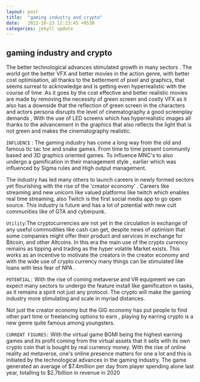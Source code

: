 ```yaml
---
layout: post
title:  "gaming industry and crypto"
date:   2022-10-23 12:23:45 +0530
categories: jekyll update
---
```

## gaming industry and crypto

The better technological advances stimulated growth in many sectors . The world got the better VFX and better movies in the action genre, with better cost optimisation, all thanks to the betterment of pixel and graphics, that seems surreal to acknowledge and is getting even hyperrealistic with the course of time .As it goes by the cost effective and better realistic movies are made by removing the necessity of green screen and costly VFX as it also has a downside that the reflection of green screen in the characters and actors persona disrupts the level of cinematography a good screenplay demands , With the use of LED screens which has hyperrealistic images all thanks to the advancement in the graphics that also reflects the light that is not green and makes the cinematography realistic.

`INFLUENCE` : The gaming industry has come a long way from the old and famous tic tac toe and snake games. From time to time present community based and 3D graphics oriented games. To influence MNC's to also undergo a gamification in their management style , earlier which was influenced by Sigma rules and High output management.

The industry has led many others to launch careers in newly formed sectors yet flourishing with the rise of the 'creator economy' . Careers like streaming and new unicorn like valued platforms like twitch which enables real time streaming, also Twitch is the first social media  app to go open source.
This industry is future and has a lot of potential with new cult communities like of  GTA and cyberpunk.

`Utility`:The cryptocurrencies are not yet in the circulation in exchange of any useful commodities like cash can get, despite news of optimism that some companies might offer their product and services in exchange for Bitcoin, and other Altcoins.
In this era the main use of the crypto currency remains as tipping and trading as the hyper  volatile Market  exists.  This works as an incentive to motivate the creators in the creator economy and with the wide use of crypto currency many things can be stimulated like loans with less fear of NPA .

`POTENTIAL:` With the rise of coming metaverse and VR equipment we can expect many sectors to undergo the feature install like gamification in tasks, as it remains a spirit not just any protocol.  The crypto will make the gaming industry more stimulating and scale in myriad distances.

Not just the creator economy but the GIG economy has put people to find other part time or freelancing options to earn , playing by earring crypto is a new genre quite famous among youngsters.

`CURRENT FIGURES:`  With the virtual game BGMI being the highest earning games and its profit coming from the virtual assets that it sells with its own crypto coin that is bought by real currency money. With the rise of online reality ad metaverse, one's online presence matters for one a lot and this is initiated by the technological advances in the gaming industry. The game generated an average of $7.4million per day from player spending alone last year, totalling to $2.7billion in revenue in 2020

